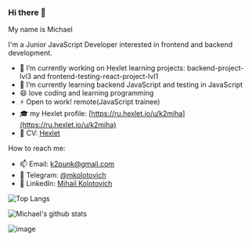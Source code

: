 
### Hi there 👋 

My name is Michael

I'm a Junior JavaScript Developer interested in frontend and backend development.

- 🔭 I’m currently working on Hexlet learning projects: backend-project-lvl3 and frontend-testing-react-project-lvl1
- 🌱 I’m currently learning backend JavaScript and testing in JavaScript 
- 😄 love coding and learning programming
- ⚡ Open to work! remote(JavaScript trainee)
- 🎓 my Hexlet profile: [https://ru.hexlet.io/u/k2miha](https://ru.hexlet.io/u/k2miha)  
- 💬 CV: [Hexlet](https://cv.hexlet.io/resumes/110)

How to reach me:
- 📫 Email: k2punk@gmail.com
- 📱 Telegram: [@mkolotovich](https://t.me/mkolotovich)
- 📑 LinkedIn: [Mihail Kolotovich](https://www.linkedin.com/in/mihail-kolotovich-frontender/)

![Top Langs](https://github-readme-stats.vercel.app/api/top-langs/?username=mkolotovich&layout=compact&hide=css,html)

![Michael's github stats](https://github-readme-stats.vercel.app/api?username=mkolotovich&count_private=true&show_icons=true&theme=onedark)

![image](https://wakatime.com/share/@5c9bb8c3-3484-4573-9901-a4fe9effa94b/e291da77-d22f-4818-96d4-def09a899fdf.png)
